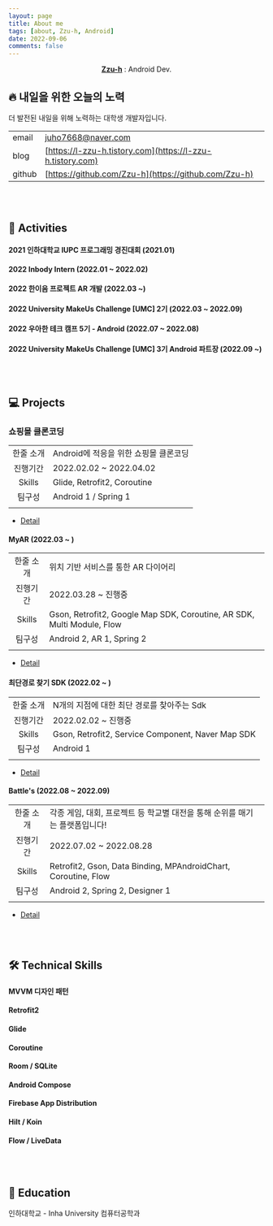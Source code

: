 ```yaml
---
layout: page
title: About me
tags: [about, Zzu-h, Android]
date: 2022-09-06
comments: false
---
```

    
<center><a href="https://zzu-h.github.io/"><b>Zzu-h</b></a> : Android Dev.</center>

## 🔥 내일을 위한 오늘의 노력
더 발전된 내일을 위해 노력하는 대학생 개발자입니다.      

|||
|:---|:---|
| email | juho7668@naver.com|
| blog | [https://l-zzu-h.tistory.com](https://l-zzu-h.tistory.com) |
| github | [https://github.com/Zzu-h](https://github.com/Zzu-h)|

<br>
<br>

## 🫧 Activities
#### 2021 인하대학교 IUPC 프로그래밍 경진대회 (2021.01)
#### 2022 Inbody Intern (2022.01 ~ 2022.02)
#### 2022 한이음 프로젝트 AR 개발 (2022.03 ~)
#### 2022 University MakeUs Challenge [UMC] 2기 (2022.03 ~ 2022.09)
#### 2022 우아한 테크 캠프 5기 - Android (2022.07 ~ 2022.08)
#### 2022 University MakeUs Challenge [UMC] 3기 Android 파트장 (2022.09 ~)

<br>
<br>

## 💻 Projects
### 쇼핑몰 클론코딩

| | |
|:---:|:---|
|한줄 소개|Android에 적응을 위한 쇼핑몰 클론코딩|
|진행기간|2022.02.02 ~ 2022.04.02|
|Skills|Glide, Retrofit2, Coroutine|
|팀구성|Android 1 / Spring 1|
| | |

- [Detail](https://zzu-h.github.io/ShoppingMall/)

#### MyAR (2022.03 ~ )

| | |
|:---:|:---|
|한줄 소개|위치 기반 서비스를 통한 AR 다이어리|
|진행기간|2022.03.28 ~ 진행중|
|Skills|Gson, Retrofit2, Google Map SDK, Coroutine, AR SDK, Multi Module, Flow|
|팀구성|Android 2, AR 1, Spring 2|
| | |

- [Detail](https://zzu-h.github.io/MyAR/)

#### 최단경로 찾기 SDK (2022.02 ~ )

| | |
|:---:|:---|
|한줄 소개|N개의 지점에 대한 최단 경로를 찾아주는 Sdk|
|진행기간|2022.02.02 ~ 진행중|
|Skills|Gson, Retrofit2, Service Component, Naver Map SDK|
|팀구성|Android 1|
| | |

- [Detail](https://zzu-h.github.io/FindShortestPath/)

#### Battle's (2022.08 ~ 2022.09)

| | |
|:---:|:---|
|한줄 소개|각종 게임, 대회, 프로젝트 등 학교별 대전을 통해 순위를 매기는 플랫폼입니다!|
|진행기간|2022.07.02 ~ 2022.08.28|
|Skills|Retrofit2, Gson, Data Binding, MPAndroidChart, Coroutine, Flow|
|팀구성|Android 2, Spring 2, Designer 1|
| | |

- [Detail](https://zzu-h.github.io/Battles/)

<br>
<br>

## 🛠 Technical Skills
#### MVVM 디자인 패턴
#### Retrofit2
#### Glide
#### Coroutine
#### Room / SQLite
#### Android Compose
#### Firebase App Distribution
#### Hilt / Koin
#### Flow / LiveData

<br>
<br>

## 📝 Education
인하대학교 - Inha University 컴퓨터공학과